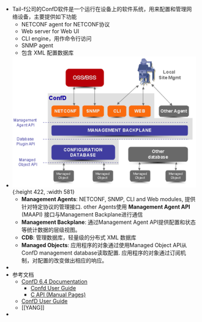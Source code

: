 - Tail-f公司的ConfD软件是一个运行在设备上的软件系统，用来配置和管理网络设备，主要提供如下功能
	- NETCONF agent for NETCONF协议
	- Web server for Web UI
	- CLI engine，用作命令行访问
	- SNMP agent
	- 包含 XML 配置数据库
- ![Pasted image 20221025102733.png](./assets/Pasted_image_20221025102733_1669105864579_0.png){:height 422, :width 581}
	- **Management Agents**: NETCONF, SNMP, CLI and Web modules, 提供针对特定协议的管理接口.  other Agents使用 **Management Agent API** (MAAPI) 接口与Management Backplane进行通信
	- **Management Backplane**: 通过Management Agent API提供配置和状态等统计数据的层级视图。
	- **CDB**: 管理数据库，轻量级的分布式 XML 数据库
	- **Managed Objects**: 应用程序的对象通过使用Managed Object API从ConfD management database读取配置. 应用程序的对象通过订阅机制，对配置的改变做出相应的响应。
-
- 参考文档
	- [ConfD 6.4 Documentation](http://66.218.245.39/doc/)
		- [Confd User Guide](http://66.218.245.39/doc/html/index.html)
		- [C API (Manual Pages)](http://66.218.245.39/doc/html/rn02.html)
	- [ConfD User Guide](https://manuals.plus/wp-content/sideloads/software-tail-f-confd-user-guide-original.pdf)
	- [[YANG]]
-